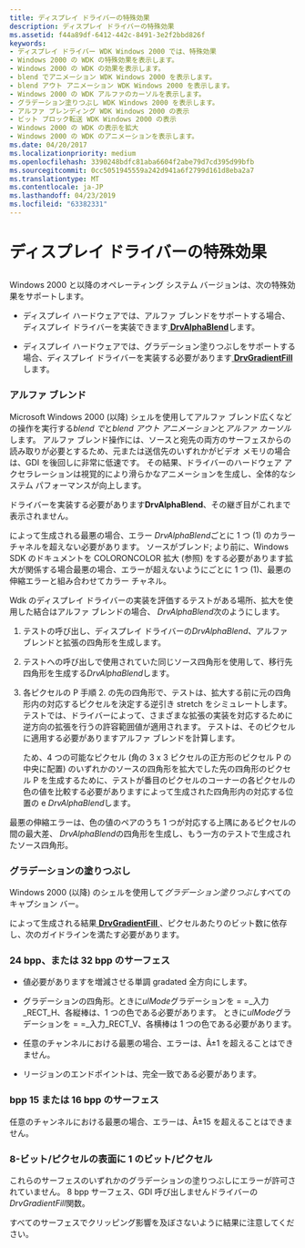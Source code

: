 ```yaml
---
title: ディスプレイ ドライバーの特殊効果
description: ディスプレイ ドライバーの特殊効果
ms.assetid: f44a89df-6412-442c-8491-3e2f2bbd826f
keywords:
- ディスプレイ ドライバー WDK Windows 2000 では、特殊効果
- Windows 2000 の WDK の特殊効果を表示します。
- Windows 2000 の WDK の効果を表示します。
- blend でアニメーション WDK Windows 2000 を表示します。
- blend アウト アニメーション WDK Windows 2000 を表示します。
- Windows 2000 の WDK アルファのカーソルを表示します。
- グラデーション塗りつぶし WDK Windows 2000 を表示します。
- アルファ ブレンディング WDK Windows 2000 の表示
- ビット ブロック転送 WDK Windows 2000 の表示
- Windows 2000 の WDK の表示を拡大
- Windows 2000 の WDK のアニメーションを表示します。
ms.date: 04/20/2017
ms.localizationpriority: medium
ms.openlocfilehash: 3390248bdfc81aba6604f2abe79d7cd395d99bfb
ms.sourcegitcommit: 0cc5051945559a242d941a6f2799d161d8eba2a7
ms.translationtype: MT
ms.contentlocale: ja-JP
ms.lasthandoff: 04/23/2019
ms.locfileid: "63382331"
---
```

# <a name="special-effects-in-display-drivers"></a>ディスプレイ ドライバーの特殊効果


## <span id="ddk_special_effects_in_display_drivers_gg"></span><span id="DDK_SPECIAL_EFFECTS_IN_DISPLAY_DRIVERS_GG"></span>


Windows 2000 と以降のオペレーティング システム バージョンは、次の特殊効果をサポートします。

-   ディスプレイ ハードウェアでは、アルファ ブレンドをサポートする場合、ディスプレイ ドライバーを実装できます[ **DrvAlphaBlend**](https://msdn.microsoft.com/library/windows/hardware/ff556176)します。

-   ディスプレイ ハードウェアでは、グラデーション塗りつぶしをサポートする場合、ディスプレイ ドライバーを実装する必要があります[ **DrvGradientFill**](https://msdn.microsoft.com/library/windows/hardware/ff556236)します。

### <a name="span-idalphablendingspanspan-idalphablendingspanspan-idalphablendingspanalpha-blending"></a><span id="Alpha_Blending"></span><span id="alpha_blending"></span><span id="ALPHA_BLENDING"></span>アルファ ブレンド

Microsoft Windows 2000 (以降) シェルを使用してアルファ ブレンド広くなどの操作を実行する*blend で*と*blend アウト アニメーション*と*アルファ カーソル*します。 アルファ ブレンド操作には、ソースと宛先の両方のサーフェスからの読み取りが必要とするため、元または送信先のいずれかがビデオ メモリの場合は、GDI を後回しに非常に低速です。 その結果、ドライバーのハードウェア アクセラレーションは視覚的により滑らかなアニメーションを生成し、全体的なシステム パフォーマンスが向上します。

ドライバーを実装する必要があります**DrvAlphaBlend**、その継ぎ目がこれまで表示されません。

によって生成される最悪の場合、エラー *DrvAlphaBlend*ごとに 1 つ (1) のカラー チャネルを超えない必要があります。 ソースがブレンド; より前に、Windows SDK のドキュメントを COLORONCOLOR 拡大 (参照) をする必要があります拡大が関係する場合最悪の場合、エラーが超えないようにごとに 1 つ (1)、最悪の伸縮エラーと組み合わせてカラー チャネル。

Wdk のディスプレイ ドライバーの実装を評価するテストがある場所、拡大を使用した結合はアルファ ブレンドの場合、 *DrvAlphaBlend*次のようにします。

1.  テストの呼び出し、ディスプレイ ドライバーの*DrvAlphaBlend*、アルファ ブレンドと拡張の四角形を生成します。

2.  テストへの呼び出しで使用されていた同じソース四角形を使用して、移行先四角形を生成する*DrvAlphaBlend*します。

3.  各ピクセルの P 手順 2. の先の四角形で、テストは、拡大する前に元の四角形内の対応するピクセルを決定する逆引き stretch をシミュレートします。 テストでは、ドライバーによって、さまざまな拡張の実装を対応するために逆方向の拡張を行うの許容範囲値が適用されます。 テストは、そのピクセルに適用する必要がありますアルファ ブレンドを計算します。

    ため、4 つの可能なピクセル (角の 3 x 3 ピクセルの正方形のピクセル P の中央に配置) のいずれかのソースの四角形を拡大でした先の四角形のピクセル P を生成するために、テストが番目のピクセルのコーナーの各ピクセルの色の値を比較する必要がありますによって生成された四角形内の対応する位置の e *DrvAlphaBlend*します。

最悪の伸縮エラーは、色の値のペアのうち 1 つが対応する上隅にあるピクセルの間の最大差、 *DrvAlphaBlend*の四角形を生成し、もう一方のテストで生成されたソース四角形。

### <a name="span-idgradientfillsspanspan-idgradientfillsspanspan-idgradientfillsspangradient-fills"></a><span id="Gradient_Fills"></span><span id="gradient_fills"></span><span id="GRADIENT_FILLS"></span>グラデーションの塗りつぶし

Windows 2000 (以降) のシェルを使用して*グラデーション塗りつぶし*すべてのキャプション バー。

によって生成される結果[ **DrvGradientFill** ](https://msdn.microsoft.com/library/windows/hardware/ff556236) 、ピクセルあたりのビット数に依存し、次のガイドラインを満たす必要があります。

### <a name="span-id24bppor32bppsurfacesspanspan-id24bppor32bppsurfacesspan24-bpp-or-32-bpp-surfaces"></a><span id="_24_bpp_or_32_bpp_surfaces"></span><span id="_24_BPP_OR_32_BPP_SURFACES"></span>24 bpp、または 32 bpp のサーフェス

-   値必要がありますを増減させる単調 gradated 全方向にします。

-   グラデーションの四角形。ときに*ulMode*グラデーションを = =\_入力\_RECT\_H、各縦棒は、1 つの色である必要があります。
    ときに*ulMode*グラデーションを = =\_入力\_RECT\_V、各横棒は 1 つの色である必要があります。
-   任意のチャンネルにおける最悪の場合、エラーは、Â±1 を超えることはできません。

-   リージョンのエンドポイントは、完全一致である必要があります。

### <a name="span-id15bppor16bppsurfacesspanspan-id15bppor16bppsurfacesspan15-bpp-or-16-bpp-surfaces"></a><span id="_15_bpp_or_16_bpp_surfaces"></span><span id="_15_BPP_OR_16_BPP_SURFACES"></span>bpp 15 または 16 bpp のサーフェス

任意のチャンネルにおける最悪の場合、エラーは、Â±15 を超えることはできません。

### <a name="span-id1bppto8bppsurfacesspanspan-id1bppto8bppsurfacesspan1-bpp-to-8-bpp-surfaces"></a><span id="_1_bpp_to_8_bpp_surfaces"></span><span id="_1_BPP_TO_8_BPP_SURFACES"></span>8-ビット/ピクセルの表面に 1 のビット/ピクセル

これらのサーフェスのいずれかのグラデーションの塗りつぶしにエラーが許可されていません。 8 bpp サーフェス、GDI 呼び出しませんドライバーの*DrvGradientFill*関数。

すべてのサーフェスでクリッピング影響を及ぼさないように結果に注意してください。

 

 





